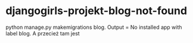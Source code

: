 # djangogirls-projekt-blog-not-found
python manage.py makemigrations blog. Output = No installed app with label blog. A przecież tam jest
